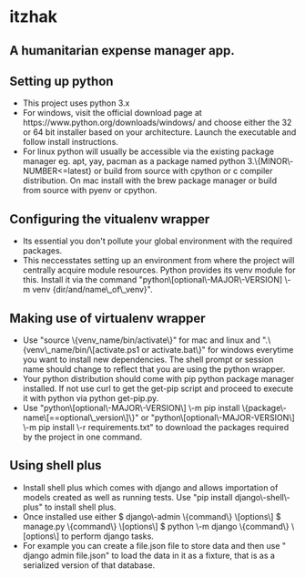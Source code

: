 
# itzhak

<h2>A humanitarian expense manager app.</h2>

<h2>Setting up python</h2>
<ul>
<li>This project uses python 3.x</li>
<li>For windows, visit the official download page at https://www.python.org/downloads/windows/ and choose either the 32 or 64 bit installer based on your architecture. Launch the executable and follow install instructions.</li>
<li>For linux python will usually be accessible via the existing package manager eg. apt, yay, pacman as a package named python 3.\{MINOR\-NUMBER<=latest} or build from source with cpython or c compiler distribution.
On mac install with the brew package manager or build from source with pyenv or cpython.</li>
</ul>

<h2>Configuring the vitualenv wrapper</h2>
<ul>
<li>Its essential you don't pollute your global environment with the required packages.</li>
<li>This neccesstates setting up an environment from where the project will centrally acquire module resources.
Python provides its venv module for this. Install it via the command "python\[optional\-MAJOR\-VERSION] \-m venv {dir/and/name\_of\_venv}". </li>
</ul>

<h2>Making use of virtualenv wrapper</h2>
<ul>
<li>Use "source \{venv_name/bin/activate\}" for mac and linux and ".\{venv\_name/bin/\[activate.ps1 or activate.bat\}" for windows everytime you want to install new dependencies. The shell prompt or session name should change to reflect that you are using the python wrapper.</li>
<li>Your python distribution should come with pip python package manager installed. If not use curl to get the get-pip script and proceed to execute it with python via python get-pip.py.</li>
<li>Use "python\[optional\-MAJOR\-VERSION\] \-m pip install \{package\-name\[==optional\_version\]\}" or  "python\[optional\-MAJOR-VERSION\] \-m pip install \-r requirements.txt" to download the packages required by the project in one command.</li>
</ul>

<h2>Using shell plus</h2>
<ul>
<li>Install shell plus which comes with django and allows importation of models created as well as running tests. Use "pip install django\-shell\-plus" to install shell plus.</li>

<li>Once installed use either $ django\-admin \{command\} \[options\] $ manage.py \{command\} \[options\] $ python \-m django \{command\} \[options\] to perform django tasks.</li>
<li>For example you can create a file.json file to store data and then use " django admin file.json" to load the data in it as a fixture, that is as a serialized version of that database.</li>
</ul>
